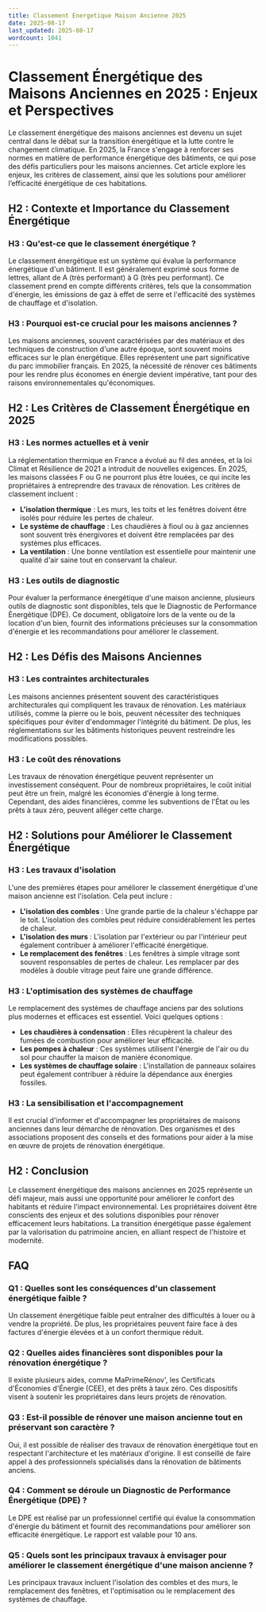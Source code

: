 ```yaml
---
title: Classement Energetique Maison Ancienne 2025
date: 2025-08-17
last_updated: 2025-08-17
wordcount: 1041
---
```


# Classement Énergétique des Maisons Anciennes en 2025 : Enjeux et Perspectives

Le classement énergétique des maisons anciennes est devenu un sujet central dans le débat sur la transition énergétique et la lutte contre le changement climatique. En 2025, la France s'engage à renforcer ses normes en matière de performance énergétique des bâtiments, ce qui pose des défis particuliers pour les maisons anciennes. Cet article explore les enjeux, les critères de classement, ainsi que les solutions pour améliorer l’efficacité énergétique de ces habitations.

## H2 : Contexte et Importance du Classement Énergétique

### H3 : Qu'est-ce que le classement énergétique ?

Le classement énergétique est un système qui évalue la performance énergétique d'un bâtiment. Il est généralement exprimé sous forme de lettres, allant de A (très performant) à G (très peu performant). Ce classement prend en compte différents critères, tels que la consommation d'énergie, les émissions de gaz à effet de serre et l'efficacité des systèmes de chauffage et d'isolation.

### H3 : Pourquoi est-ce crucial pour les maisons anciennes ?

Les maisons anciennes, souvent caractérisées par des matériaux et des techniques de construction d'une autre époque, sont souvent moins efficaces sur le plan énergétique. Elles représentent une part significative du parc immobilier français. En 2025, la nécessité de rénover ces bâtiments pour les rendre plus économes en énergie devient impérative, tant pour des raisons environnementales qu'économiques.

## H2 : Les Critères de Classement Énergétique en 2025

### H3 : Les normes actuelles et à venir

La réglementation thermique en France a évolué au fil des années, et la loi Climat et Résilience de 2021 a introduit de nouvelles exigences. En 2025, les maisons classées F ou G ne pourront plus être louées, ce qui incite les propriétaires à entreprendre des travaux de rénovation. Les critères de classement incluent :

- **L'isolation thermique** : Les murs, les toits et les fenêtres doivent être isolés pour réduire les pertes de chaleur.
- **Le système de chauffage** : Les chaudières à fioul ou à gaz anciennes sont souvent très énergivores et doivent être remplacées par des systèmes plus efficaces.
- **La ventilation** : Une bonne ventilation est essentielle pour maintenir une qualité d'air saine tout en conservant la chaleur.

### H3 : Les outils de diagnostic

Pour évaluer la performance énergétique d'une maison ancienne, plusieurs outils de diagnostic sont disponibles, tels que le Diagnostic de Performance Énergétique (DPE). Ce document, obligatoire lors de la vente ou de la location d'un bien, fournit des informations précieuses sur la consommation d'énergie et les recommandations pour améliorer le classement.

## H2 : Les Défis des Maisons Anciennes

### H3 : Les contraintes architecturales

Les maisons anciennes présentent souvent des caractéristiques architecturales qui compliquent les travaux de rénovation. Les matériaux utilisés, comme la pierre ou le bois, peuvent nécessiter des techniques spécifiques pour éviter d'endommager l'intégrité du bâtiment. De plus, les réglementations sur les bâtiments historiques peuvent restreindre les modifications possibles.

### H3 : Le coût des rénovations

Les travaux de rénovation énergétique peuvent représenter un investissement conséquent. Pour de nombreux propriétaires, le coût initial peut être un frein, malgré les économies d'énergie à long terme. Cependant, des aides financières, comme les subventions de l'État ou les prêts à taux zéro, peuvent alléger cette charge.

## H2 : Solutions pour Améliorer le Classement Énergétique

### H3 : Les travaux d'isolation

L'une des premières étapes pour améliorer le classement énergétique d'une maison ancienne est l'isolation. Cela peut inclure :

- **L'isolation des combles** : Une grande partie de la chaleur s'échappe par le toit. L'isolation des combles peut réduire considérablement les pertes de chaleur.
- **L'isolation des murs** : L'isolation par l'extérieur ou par l'intérieur peut également contribuer à améliorer l'efficacité énergétique.
- **Le remplacement des fenêtres** : Les fenêtres à simple vitrage sont souvent responsables de pertes de chaleur. Les remplacer par des modèles à double vitrage peut faire une grande différence.

### H3 : L'optimisation des systèmes de chauffage

Le remplacement des systèmes de chauffage anciens par des solutions plus modernes et efficaces est essentiel. Voici quelques options :

- **Les chaudières à condensation** : Elles récupèrent la chaleur des fumées de combustion pour améliorer leur efficacité.
- **Les pompes à chaleur** : Ces systèmes utilisent l'énergie de l'air ou du sol pour chauffer la maison de manière économique.
- **Les systèmes de chauffage solaire** : L'installation de panneaux solaires peut également contribuer à réduire la dépendance aux énergies fossiles.

### H3 : La sensibilisation et l'accompagnement

Il est crucial d'informer et d'accompagner les propriétaires de maisons anciennes dans leur démarche de rénovation. Des organismes et des associations proposent des conseils et des formations pour aider à la mise en œuvre de projets de rénovation énergétique.

## H2 : Conclusion

Le classement énergétique des maisons anciennes en 2025 représente un défi majeur, mais aussi une opportunité pour améliorer le confort des habitants et réduire l'impact environnemental. Les propriétaires doivent être conscients des enjeux et des solutions disponibles pour rénover efficacement leurs habitations. La transition énergétique passe également par la valorisation du patrimoine ancien, en alliant respect de l'histoire et modernité.

## FAQ

### Q1 : Quelles sont les conséquences d'un classement énergétique faible ?

Un classement énergétique faible peut entraîner des difficultés à louer ou à vendre la propriété. De plus, les propriétaires peuvent faire face à des factures d'énergie élevées et à un confort thermique réduit.

### Q2 : Quelles aides financières sont disponibles pour la rénovation énergétique ?

Il existe plusieurs aides, comme MaPrimeRénov', les Certificats d'Économies d'Énergie (CEE), et des prêts à taux zéro. Ces dispositifs visent à soutenir les propriétaires dans leurs projets de rénovation.

### Q3 : Est-il possible de rénover une maison ancienne tout en préservant son caractère ?

Oui, il est possible de réaliser des travaux de rénovation énergétique tout en respectant l'architecture et les matériaux d'origine. Il est conseillé de faire appel à des professionnels spécialisés dans la rénovation de bâtiments anciens.

### Q4 : Comment se déroule un Diagnostic de Performance Énergétique (DPE) ?

Le DPE est réalisé par un professionnel certifié qui évalue la consommation d'énergie du bâtiment et fournit des recommandations pour améliorer son efficacité énergétique. Le rapport est valable pour 10 ans.

### Q5 : Quels sont les principaux travaux à envisager pour améliorer le classement énergétique d'une maison ancienne ?

Les principaux travaux incluent l'isolation des combles et des murs, le remplacement des fenêtres, et l'optimisation ou le remplacement des systèmes de chauffage.